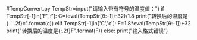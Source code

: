 #TempConvert.py
TempStr=input("请输入带有符号的温度值：")
if TempStr[-1]in['F','f']:
    C=(eval(TempStr[θ:-1])-32)/1.8
    print("转换后的温度是{：.2f}c".format(c))
elif TempStr[-1]in['C','c']:
    F=1.8*eval(TempStr[θ:-1])+32
    print("转换后的温度是{:.2f}F".format(F))
else:
    print("输入格式错误")

